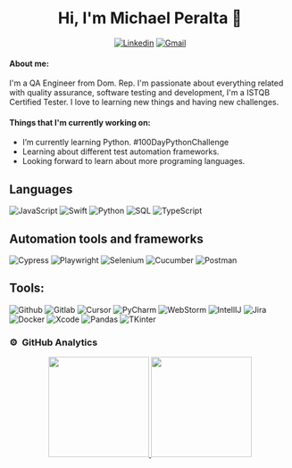 <div align="center">
<h1>Hi, I'm Michael Peralta 👋</h1>

[![Linkedin](https://img.shields.io/badge/-Michael%20Peralta-blue?style=flat&logo=Linkedin&logoColor=white)](https://www.linkedin.com/in/michaelperalta27/)
[![Gmail](https://img.shields.io/badge/-peralta.michael27@gmail.com-c14438?style=flat&logo=Gmail&logoColor=white)](mailto:peralta.michael27@gmail.com)
</div>


#### About me:
I'm a QA Engineer from Dom. Rep. I'm passionate about everything related with quality assurance, software testing and development, I'm a ISTQB Certified Tester. I love to learning new things and having new challenges.


#### Things that I'm currently working on: 
* I’m currently learning Python. #100DayPythonChallenge
* Learning about different test automation frameworks.
* Looking forward to learn about more programing languages.


## Languages

![JavaScript](https://img.shields.io/badge/-JavaScript-000000?style=for-the-badge&logo=javascript)
![Swift](https://img.shields.io/badge/-Swift-000000?style=for-the-badge&logo=swift)
![Python](https://img.shields.io/badge/-Python-000000?style=for-the-badge&logo=python)
![SQL](https://img.shields.io/badge/-SQL-000000?style=for-the-badge&logo=mysql)
![TypeScript](https://img.shields.io/badge/typescript-000000.svg?style=for-the-badge&logo=typescript&logoColor=white)


## Automation tools and frameworks

![Cypress](https://img.shields.io/badge/-Cypress-000000?style=for-the-badge&logo=cypress)
![Playwright](https://img.shields.io/badge/-Playwright-000000?style=for-the-badge&logo=playwright)
![Selenium](https://img.shields.io/badge/-Selenium-000000?style=for-the-badge&logo=selenium)
![Cucumber](https://img.shields.io/badge/-Cucumber-000000?style=for-the-badge&logo=cucumber)
![Postman](https://img.shields.io/badge/-Postman-000000?style=for-the-badge&logo=postman)

## Tools:

![Github](https://img.shields.io/badge/-Github-000000?style=for-the-badge&logo=github)
![Gitlab](https://img.shields.io/badge/-Gitlab-000000?style=for-the-badge&logo=gitlab)
![Cursor](https://img.shields.io/badge/-Cursor-000000?style=for-the-badge&logo=cursor)
![PyCharm](https://img.shields.io/badge/-PyCharm-000000?style=for-the-badge&logo=pycharm)
![WebStorm](https://img.shields.io/badge/-WebStrom-000000?style=for-the-badge&logo=webstorm)
![IntellIJ](https://img.shields.io/badge/-IntellIJ%20IDEA-000000?style=for-the-badge&logo=intellij%20idea)
![Jira](https://img.shields.io/badge/-Jira-000000?style=for-the-badge&logo=jira)
![Docker](https://img.shields.io/badge/docker-000000.svg?style=for-the-badge&logo=docker&logoColor=white)
![Xcode](https://img.shields.io/badge/xcode-000000.svg?style=for-the-badge&logo=xcode&logoColor=white)
![Pandas](https://img.shields.io/badge/pandas-000000.svg?style=for-the-badge&logo=pandas&logoColor=white)
![TKinter](https://img.shields.io/badge/tkinter-000000.svg?style=for-the-badge&logo=python&logoColor=white)


### ⚙️ &nbsp;GitHub Analytics

<p align="center">
<a href="https://github.com/MikePeralta27">
  <img height="180em" src="https://github-readme-stats-eight-theta.vercel.app/api?username=MikePeralta27&show_icons=true&theme=algolia&include_all_commits=true&count_private=true" alt=""/>
  <img height="180em" src="https://github-readme-stats-eight-theta.vercel.app/api/top-langs/?username=MikePeralta27&layout=compact&langs_count=8&theme=algolia" alt=""/>
</a>
</p>

